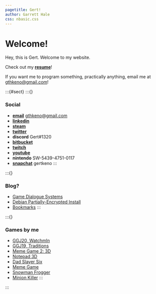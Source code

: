 ```yaml
---
pagetitle: Gert!
author: Garrett Hale
css: nbasic.css
---
```


# Welcome!

Hey, this is Gert. Welcome to my website.

Check out my [**resume**](resume/)!

If you want me to program something, practically anything, email me at <gthkeno@gmail.com>!

:::{#sect}
:::{}
### Social

- [**email**](gthkeno@gmail.com) gthkeno@gmail.com
- [**linkedin**](https://www.linkedin.com/in/garrett-hale-43b907b9/)
- [**steam**](https://steamcommunity.com/id/gertman)
- [**twitter**](https://twitter.com/gertkeno)
- **discord** Gert#1320
- [**bitbucket**](https://bitbucket.org/Gertkeno/)
- [**twitch**](https://www.twitch.tv/gert_h)
- [**youtube**](https://www.youtube.com/user/cptgthkeno/videos)
- **nintendo** SW-5439-4751-0117
- [**snapchat**](Snapchat-1915470728.jpg) gertkeno
:::

:::{}
### Blog?

- [Game Dialogue Systems](dialogue-systems/)
- [Debian Partially-Encrypted Install](half-crypto/)
- [Bookmarks](bookmarks/)
:::

:::{}
### Games by me

- [GGJ20, WatchmIn](https://globalgamejam.org/2020/games/global-game-jam-2020-2)
- [GGJ19, Traditions](https://globalgamejam.org/2019/games/traditions)
- [Meme Game 2: 3D](https://bitbucket.org/Gertkeno/meme-game-23d/downloads/)
- [Notepad 3D](https://bitbucket.org/Gertkeno/notepad3d/downloads/)
- [Dad Slayer Six](https://gamejolt.com/games/dad-slayer-six/166188)
- [Meme Game](https://gamejolt.com/games/meme-game/163369)
- [Snowman Frogger](https://gamejolt.com/games/snowman-frogger/115638)
- [Minion Killer](https://gamejolt.com/games/minion-killer/79776)
:::

:::
